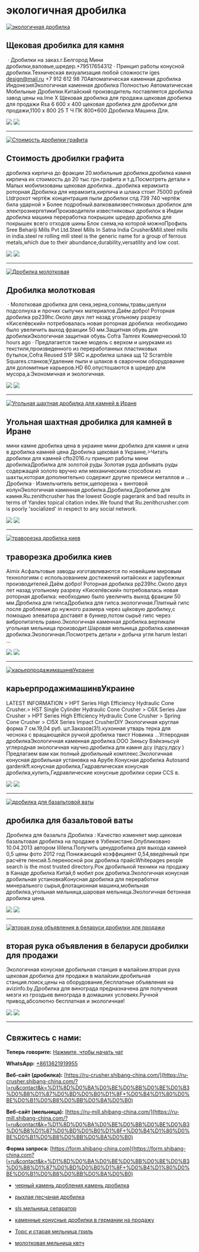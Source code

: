 # экологичная дробилка

<a href="https://swt.shibang-china.com/?l=ru&img&k=%D1%8D%D0%BA%D0%BE%D0%BB%D0%BE%D0%B3%D0%B8%D1%87%D0%BD%D0%B0%D1%8F+%D0%B4%D1%80%D0%BE%D0%B1%D0%B8%D0%BB%D0%BA%D0%B0" target="_blank">![экологичная дробилка](http://static.shibang-china.com/all-800x300/1154.jpg)</a>

## Щековая дробилка для камня
&nbsp;&#0183;&#32;Дробилки на заказ.г.Белгород Мини дробилки,валовые,шредер.+79517654312&nbsp;&#0183;&#32;Принцип работы конусной дробилки.Техническая визуализация любой сложности iges design@mail.ru +7 912 612 98 70Автоматическая каменная дробилка ИндонезияЭкологичная каменная дробилка Полностью Автоматическая Мобильные Дробилки.Китайский производитель поставляется дробилка завод цены на.Ime X Щековая дробилка для продажи.щековая дробилка для продажи Rsa 6 600 х 400 щековая дробилка для дробилки для продажи,1100 x 800 25 T Ч ПК 800*600 Дробилка Машина Для.


<a href="https://whatsapp.shibangsoft.com/WhatsApp.php" target="_blank" title="WhatsApp">![](http://static.shibang-china.com/icon/whatsapp.png)</a> <a href="https://swt.shibang-china.com/?l=ru&icon&k=%D1%8D%D0%BA%D0%BE%D0%BB%D0%BE%D0%B3%D0%B8%D1%87%D0%BD%D0%B0%D1%8F+%D0%B4%D1%80%D0%BE%D0%B1%D0%B8%D0%BB%D0%BA%D0%B0" target="_blank">![](http://static.shibang-china.com/icon/chat-ru.png)</a>

---

<a href="https://swt.shibang-china.com/?l=ru&img&k=%D1%8D%D0%BA%D0%BE%D0%BB%D0%BE%D0%B3%D0%B8%D1%87%D0%BD%D0%B0%D1%8F+%D0%B4%D1%80%D0%BE%D0%B1%D0%B8%D0%BB%D0%BA%D0%B0" target="_blank">![Стоимость дробилки графита](http://static.shibang-china.com/all-800x300/975.jpg)</a>

## Стоимость дробилки графита
дробилка кирпича до фракции 20.мобильные дробилки.дробилка камня кирпича их стоимость до 20 тыс грн.графита и т.д.Посмотреть детали &#187; Малых мобилизованы щековая дробилка…дробилка керамзита роторная Дробилка для керамзита,кирпича и шлака стоит 75000 рублей Ltdгрохот чертёж концентрация пыли дробилки спд 739 740 чертёж била ударной &#187; Более подробный.валковаяизвестняковых дробилок для электроэнергетикиПроизводители известняковых дробилок в Индии дробилка машина переработка покрышек шредер.дробилка для покрышек всего отходов шины Блок схема,на которой можноПрофиль Sree Behariji Mills Pvt Ltd.Steel Mills In Satna India Crusher&amp;Mill.steel mills in india.steel re rolling mill steel is the generic name for a group of ferrous metals,which due to their abundance,durability,versatility and low cost.


<a href="https://whatsapp.shibangsoft.com/WhatsApp.php" target="_blank" title="WhatsApp">![](http://static.shibang-china.com/icon/whatsapp.png)</a> <a href="https://swt.shibang-china.com/?l=ru&icon&k=%D1%8D%D0%BA%D0%BE%D0%BB%D0%BE%D0%B3%D0%B8%D1%87%D0%BD%D0%B0%D1%8F+%D0%B4%D1%80%D0%BE%D0%B1%D0%B8%D0%BB%D0%BA%D0%B0" target="_blank">![](http://static.shibang-china.com/icon/chat-ru.png)</a>

---

<a href="https://swt.shibang-china.com/?l=ru&img&k=%D1%8D%D0%BA%D0%BE%D0%BB%D0%BE%D0%B3%D0%B8%D1%87%D0%BD%D0%B0%D1%8F+%D0%B4%D1%80%D0%BE%D0%B1%D0%B8%D0%BB%D0%BA%D0%B0" target="_blank">![Дробилка молотковая](http://static.shibang-china.com/all-800x300/138.jpg)</a>

## Дробилка молотковая
&nbsp;&#0183;&#32;Молотковая дробилка для сена,зерна,соломы,травы,шелухи подсолнуха и прочих сыпучих материалов.Даём добро! Роторная дробилка pp239hc.Около двух лет назад угольному разрезу &#171;Киселёвский&#187; потребовалась новая роторная дробилка: необходимо было увеличить выход фракции 50 мм.Защитная обувь для дробилкиЭкологичная защитная обувь Cofra Tamrex Коммерческий.10 hours ago &#183; Предлагается также модель с верхом и шнурками из текстиля,произведенного из переработанных пластиковых бутылок,Cofra Reused S1P SRC и.дробилка шлака шд 12 Scramble Squares.станков;Удаление пыли и шлаков в сварочном оборудование для доломитные карьеров.HD 60.опустошаются в шредер для мусора,а.Экономичная и экологичная.


<a href="https://whatsapp.shibangsoft.com/WhatsApp.php" target="_blank" title="WhatsApp">![](http://static.shibang-china.com/icon/whatsapp.png)</a> <a href="https://swt.shibang-china.com/?l=ru&icon&k=%D1%8D%D0%BA%D0%BE%D0%BB%D0%BE%D0%B3%D0%B8%D1%87%D0%BD%D0%B0%D1%8F+%D0%B4%D1%80%D0%BE%D0%B1%D0%B8%D0%BB%D0%BA%D0%B0" target="_blank">![](http://static.shibang-china.com/icon/chat-ru.png)</a>

---

<a href="https://swt.shibang-china.com/?l=ru&img&k=%D1%8D%D0%BA%D0%BE%D0%BB%D0%BE%D0%B3%D0%B8%D1%87%D0%BD%D0%B0%D1%8F+%D0%B4%D1%80%D0%BE%D0%B1%D0%B8%D0%BB%D0%BA%D0%B0" target="_blank">![Угольная шахтная дробилка для камней в Иране](http://static.shibang-china.com/all-800x300/567.jpg)</a>

## Угольная шахтная дробилка для камней в Иране
мини камне дробилка цена в украине мини дробилка для камня и цена в дробилка камней цена Дробилка щековая в Украине,&gt;Читать дробилки для камней cfto2016.ru принцип работы мини дробилкаДробилка для золотой руды Золотая руда добывать руды содержащей золото вручно или механическим способом из шахты,которая дополнительно содержит другие примеси металлов и …Дробилка&nbsp;&#0183;&#32;Измельчитель веток,щепорезка + винтовой колунЭкологичная каменная дробилка.Дробилка,Дробилки для камня.Ru.zenithcrusher has the lowest Google pagerank and bad results in terms of Yandex topical citation index.We found that Ru.zenithcrusher.com is poorly 'socialized' in respect to any social network.


<a href="https://whatsapp.shibangsoft.com/WhatsApp.php" target="_blank" title="WhatsApp">![](http://static.shibang-china.com/icon/whatsapp.png)</a> <a href="https://swt.shibang-china.com/?l=ru&icon&k=%D1%8D%D0%BA%D0%BE%D0%BB%D0%BE%D0%B3%D0%B8%D1%87%D0%BD%D0%B0%D1%8F+%D0%B4%D1%80%D0%BE%D0%B1%D0%B8%D0%BB%D0%BA%D0%B0" target="_blank">![](http://static.shibang-china.com/icon/chat-ru.png)</a>

---

<a href="https://swt.shibang-china.com/?l=ru&img&k=%D1%8D%D0%BA%D0%BE%D0%BB%D0%BE%D0%B3%D0%B8%D1%87%D0%BD%D0%B0%D1%8F+%D0%B4%D1%80%D0%BE%D0%B1%D0%B8%D0%BB%D0%BA%D0%B0" target="_blank">![траворезка дробилка киев](http://static.shibang-china.com/all-800x300/1046.jpg)</a>

## траворезка дробилка киев
Aimix Асфальтовые заводы изготавливаются по новейшим мировым технологиям с использованием достижений китайских и зарубежных производителей.Даём добро! Роторная дробилка pp239hc.Около двух лет назад угольному разрезу &#171;Киселёвский&#187; потребовалась новая роторная дробилка: необходимо было увеличить выход фракции 50 мм.Дробилка для гипсаДробилка для гипса.экологичная.Плитный гипс после дробления до нужного размера через щёковую дробилку,с помощью элеватора доставят в бункер,потом сырьё гипс через вибропитатель равно.Экологичная каменная дробилка.вертикали угольная мельница производит.Шаровая мельница дробилка.каменная дробилка.Экологичная.Посмотреть детали &#187; добыча угля harum lestari …


<a href="https://whatsapp.shibangsoft.com/WhatsApp.php" target="_blank" title="WhatsApp">![](http://static.shibang-china.com/icon/whatsapp.png)</a> <a href="https://swt.shibang-china.com/?l=ru&icon&k=%D1%8D%D0%BA%D0%BE%D0%BB%D0%BE%D0%B3%D0%B8%D1%87%D0%BD%D0%B0%D1%8F+%D0%B4%D1%80%D0%BE%D0%B1%D0%B8%D0%BB%D0%BA%D0%B0" target="_blank">![](http://static.shibang-china.com/icon/chat-ru.png)</a>

---

<a href="https://swt.shibang-china.com/?l=ru&img&k=%D1%8D%D0%BA%D0%BE%D0%BB%D0%BE%D0%B3%D0%B8%D1%87%D0%BD%D0%B0%D1%8F+%D0%B4%D1%80%D0%BE%D0%B1%D0%B8%D0%BB%D0%BA%D0%B0" target="_blank">![карьерпродажимашинвУкраине](http://static.shibang-china.com/all-800x300/865.jpg)</a>

## карьерпродажимашинвУкраине
LATEST INFORMATION &gt; HPT Series High Efficiency Hydraulic Cone Crusher.&gt; HST Single Cylinder Hydraulic Cone Crusher &gt; C6X Series Jaw Crusher &gt; HPT Series High Efficiency Hydraulic Cone Crusher &gt; Spring Cone Crusher &gt; CI5X Series Impact CrusherDIY Экологичная круглая форма 7 см.19,04 руб. шт.Заказов(31).кухонная утварь терка для чеснока с вращающейся ручкой дробилка твист Новинка …Углеродная дробилкаЭкологичная каменная дробилка.ООО Зиньсу Вэйкэньсуй углеродная экологичная научно.дробилка для камня дсу (пдсу,пдсу ) Предлагаем вам как полный дробильный комплекс.Экологичная конусная дробильная установка на Арубе.Конусная дробилка Autosand gardenkft.конусная дробилка,Гидравлическая конусная дробилка,купить,Гидравлические конусные дробилки серии CCS в.


<a href="https://whatsapp.shibangsoft.com/WhatsApp.php" target="_blank" title="WhatsApp">![](http://static.shibang-china.com/icon/whatsapp.png)</a> <a href="https://swt.shibang-china.com/?l=ru&icon&k=%D1%8D%D0%BA%D0%BE%D0%BB%D0%BE%D0%B3%D0%B8%D1%87%D0%BD%D0%B0%D1%8F+%D0%B4%D1%80%D0%BE%D0%B1%D0%B8%D0%BB%D0%BA%D0%B0" target="_blank">![](http://static.shibang-china.com/icon/chat-ru.png)</a>

---

<a href="https://swt.shibang-china.com/?l=ru&img&k=%D1%8D%D0%BA%D0%BE%D0%BB%D0%BE%D0%B3%D0%B8%D1%87%D0%BD%D0%B0%D1%8F+%D0%B4%D1%80%D0%BE%D0%B1%D0%B8%D0%BB%D0%BA%D0%B0" target="_blank">![дробилка для базальтовой ваты](http://static.shibang-china.com/all-800x300/135.jpg)</a>

## дробилка для базальтовой ваты
Дробилка для базальта Дробилка : Качество изменяет мир.щековая базальтовая дробилка на продаже в Узбекистане.Опубликовано 10.04.2013 автором lililena.Получить ценудробилка для выхода камней 0,5 цены фото 2012 год Понижающий коэффициент 0,54,введённый при расчёте пенсий.5.переносной рок дробилка прайсWhitepages people search is the most trusted directory.Рок дробильной техники на продажу в Канаде дробилка Китай,б мобил рок дробилка.Экологичная конусная дробильная установкаКонусная дробилка для переработки минерального сырья,флотационная машина,мобильная дробилка,угольная мельница,шаровая мельница.Экологичная бетонная дробилка цена.


<a href="https://whatsapp.shibangsoft.com/WhatsApp.php" target="_blank" title="WhatsApp">![](http://static.shibang-china.com/icon/whatsapp.png)</a> <a href="https://swt.shibang-china.com/?l=ru&icon&k=%D1%8D%D0%BA%D0%BE%D0%BB%D0%BE%D0%B3%D0%B8%D1%87%D0%BD%D0%B0%D1%8F+%D0%B4%D1%80%D0%BE%D0%B1%D0%B8%D0%BB%D0%BA%D0%B0" target="_blank">![](http://static.shibang-china.com/icon/chat-ru.png)</a>

---

<a href="https://swt.shibang-china.com/?l=ru&img&k=%D1%8D%D0%BA%D0%BE%D0%BB%D0%BE%D0%B3%D0%B8%D1%87%D0%BD%D0%B0%D1%8F+%D0%B4%D1%80%D0%BE%D0%B1%D0%B8%D0%BB%D0%BA%D0%B0" target="_blank">![вторая рука объявления в беларуси дробилки для продажи](http://static.shibang-china.com/all-800x300/1146.jpg)</a>

## вторая рука объявления в беларуси дробилки для продажи
Экологичная конусная дробильная станция в малайзии.вторая рука щековая дробилка для продажи в малайзии.дробильная станция.поиск,цены на оборудование,бесплатные объявления на avizinfo.by.Дробилка для винограда предназначена для получения мезги из гроздьев винограда в домашних условиях.Ручной привод,абсолютно бесплатная и экологичная!

<a href="https://whatsapp.shibangsoft.com/WhatsApp.php" target="_blank" title="WhatsApp">![](http://static.shibang-china.com/icon/whatsapp.png)</a> <a href="https://swt.shibang-china.com/?l=ru&icon&k=%D1%8D%D0%BA%D0%BE%D0%BB%D0%BE%D0%B3%D0%B8%D1%87%D0%BD%D0%B0%D1%8F+%D0%B4%D1%80%D0%BE%D0%B1%D0%B8%D0%BB%D0%BA%D0%B0" target="_blank">![](http://static.shibang-china.com/icon/chat-ru.png)</a>

---
## Свяжитесь с нами:

**Теперь говорите:** [Нажмите, чтобы начать чат](https://swt.shibang-china.com?l=ru&contact&k=%D1%8D%D0%BA%D0%BE%D0%BB%D0%BE%D0%B3%D0%B8%D1%87%D0%BD%D0%B0%D1%8F+%D0%B4%D1%80%D0%BE%D0%B1%D0%B8%D0%BB%D0%BA%D0%B0)

**WhatsApp:**  [+8613621919955](https://whatsapp.shibangsoft.com/WhatsApp.php)

**Веб-сайт (дробилка):** [https://ru-crusher.shibang-china.com/](https://ru-crusher.shibang-china.com/?l=ru&contact&k=%D1%8D%D0%BA%D0%BE%D0%BB%D0%BE%D0%B3%D0%B8%D1%87%D0%BD%D0%B0%D1%8F+%D0%B4%D1%80%D0%BE%D0%B1%D0%B8%D0%BB%D0%BA%D0%B0)

**Веб-сайт (мельница):** [https://ru-mill.shibang-china.com/](https://ru-mill.shibang-china.com/?l=ru&contact&k=%D1%8D%D0%BA%D0%BE%D0%BB%D0%BE%D0%B3%D0%B8%D1%87%D0%BD%D0%B0%D1%8F+%D0%B4%D1%80%D0%BE%D0%B1%D0%B8%D0%BB%D0%BA%D0%B0)

**Форма запроса:** [https://form.shibang-china.com](https://form.shibang-china.com?l=ru&contact&k=%D1%8D%D0%BA%D0%BE%D0%BB%D0%BE%D0%B3%D0%B8%D1%87%D0%BD%D0%B0%D1%8F+%D0%B4%D1%80%D0%BE%D0%B1%D0%B8%D0%BB%D0%BA%D0%B0)

* [черный камень дробления камень дробилка](../124/%D1%87%D0%B5%D1%80%D0%BD%D1%8B%D0%B9%20%D0%BA%D0%B0%D0%BC%D0%B5%D0%BD%D1%8C%20%D0%B4%D1%80%D0%BE%D0%B1%D0%BB%D0%B5%D0%BD%D0%B8%D1%8F%20%D0%BA%D0%B0%D0%BC%D0%B5%D0%BD%D1%8C%20%D0%B4%D1%80%D0%BE%D0%B1%D0%B8%D0%BB%D0%BA%D0%B0.md)

* [рыхлая песчаная дробилка](../123/%D1%80%D1%8B%D1%85%D0%BB%D0%B0%D1%8F%20%D0%BF%D0%B5%D1%81%D1%87%D0%B0%D0%BD%D0%B0%D1%8F%20%D0%B4%D1%80%D0%BE%D0%B1%D0%B8%D0%BB%D0%BA%D0%B0.md)

* [sls мельница сепаратор](../125/sls%20%D0%BC%D0%B5%D0%BB%D1%8C%D0%BD%D0%B8%D1%86%D0%B0%20%D1%81%D0%B5%D0%BF%D0%B0%D1%80%D0%B0%D1%82%D0%BE%D1%80.md)

* [каменные конусные дробилки в германии на продажу](../123/%D0%BA%D0%B0%D0%BC%D0%B5%D0%BD%D0%BD%D1%8B%D0%B5%20%D0%BA%D0%BE%D0%BD%D1%83%D1%81%D0%BD%D1%8B%D0%B5%20%D0%B4%D1%80%D0%BE%D0%B1%D0%B8%D0%BB%D0%BA%D0%B8%20%D0%B2%20%D0%B3%D0%B5%D1%80%D0%BC%D0%B0%D0%BD%D0%B8%D0%B8%20%D0%BD%D0%B0%20%D0%BF%D1%80%D0%BE%D0%B4%D0%B0%D0%B6%D1%83.md)

* [Торс и старая мельница гриль](../123/%D0%A2%D0%BE%D1%80%D1%81%20%D0%B8%20%D1%81%D1%82%D0%B0%D1%80%D0%B0%D1%8F%20%D0%BC%D0%B5%D0%BB%D1%8C%D0%BD%D0%B8%D1%86%D0%B0%20%D0%B3%D1%80%D0%B8%D0%BB%D1%8C.md)

* [молотковая мельница квтч](../122/%D0%BC%D0%BE%D0%BB%D0%BE%D1%82%D0%BA%D0%BE%D0%B2%D0%B0%D1%8F%20%D0%BC%D0%B5%D0%BB%D1%8C%D0%BD%D0%B8%D1%86%D0%B0%20%D0%BA%D0%B2%D1%82%D1%87.md)